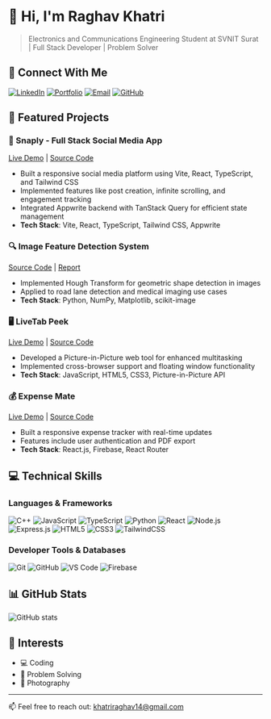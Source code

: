 # 👋 Hi, I'm Raghav Khatri

> Electronics and Communications Engineering Student at SVNIT Surat | Full Stack Developer | Problem Solver

## 📱 Connect With Me
[![LinkedIn](https://img.shields.io/badge/LinkedIn-0077B5?style=for-the-badge&logo=linkedin&logoColor=white)](https://linkedin.com/)
[![Portfolio](https://img.shields.io/badge/Portfolio-FF5722?style=for-the-badge&logo=google-chrome&logoColor=white)](https://your-portfolio-url/)
[![Email](https://img.shields.io/badge/Email-D14836?style=for-the-badge&logo=gmail&logoColor=white)](mailto:khatriraghav14@gmail.com)
[![GitHub](https://img.shields.io/badge/GitHub-100000?style=for-the-badge&logo=github&logoColor=white)](https://github.com/)


## 🚀 Featured Projects

### 📱 Snaply - Full Stack Social Media App
[Live Demo](your-link) | [Source Code](your-link)
- Built a responsive social media platform using Vite, React, TypeScript, and Tailwind CSS
- Implemented features like post creation, infinite scrolling, and engagement tracking
- Integrated Appwrite backend with TanStack Query for efficient state management
- **Tech Stack**: Vite, React, TypeScript, Tailwind CSS, Appwrite

### 🔍 Image Feature Detection System
[Source Code](your-link) | [Report](your-link)
- Implemented Hough Transform for geometric shape detection in images
- Applied to road lane detection and medical imaging use cases
- **Tech Stack**: Python, NumPy, Matplotlib, scikit-image

### 🖥️ LiveTab Peek
[Live Demo](your-link) | [Source Code](your-link)
- Developed a Picture-in-Picture web tool for enhanced multitasking
- Implemented cross-browser support and floating window functionality
- **Tech Stack**: JavaScript, HTML5, CSS3, Picture-in-Picture API

### 💰 Expense Mate
[Live Demo](your-link) | [Source Code](your-link)
- Built a responsive expense tracker with real-time updates
- Features include user authentication and PDF export
- **Tech Stack**: React.js, Firebase, React Router

## 💻 Technical Skills

### Languages & Frameworks
![C++](https://img.shields.io/badge/C++-00599C?style=for-the-badge&logo=cplusplus&logoColor=white)
![JavaScript](https://img.shields.io/badge/JavaScript-F7DF1E?style=for-the-badge&logo=javascript&logoColor=black)
![TypeScript](https://img.shields.io/badge/TypeScript-007ACC?style=for-the-badge&logo=typescript&logoColor=white)
![Python](https://img.shields.io/badge/Python-3776AB?style=for-the-badge&logo=python&logoColor=white)
![React](https://img.shields.io/badge/React-20232A?style=for-the-badge&logo=react&logoColor=61DAFB)
![Node.js](https://img.shields.io/badge/Node.js-339933?style=for-the-badge&logo=nodedotjs&logoColor=white)
![Express.js](https://img.shields.io/badge/Express.js-000000?style=for-the-badge&logo=express&logoColor=white)
![HTML5](https://img.shields.io/badge/HTML5-E34F26?style=for-the-badge&logo=html5&logoColor=white)
![CSS3](https://img.shields.io/badge/CSS3-1572B6?style=for-the-badge&logo=css3&logoColor=white)
![TailwindCSS](https://img.shields.io/badge/Tailwind_CSS-38B2AC?style=for-the-badge&logo=tailwind-css&logoColor=white)

### Developer Tools & Databases
![Git](https://img.shields.io/badge/Git-F05032?style=for-the-badge&logo=git&logoColor=white)
![GitHub](https://img.shields.io/badge/GitHub-100000?style=for-the-badge&logo=github&logoColor=white)
![VS Code](https://img.shields.io/badge/VS_Code-007ACC?style=for-the-badge&logo=visual-studio-code&logoColor=white)
![Firebase](https://img.shields.io/badge/Firebase-FFCA28?style=for-the-badge&logo=firebase&logoColor=black)


## 📊 GitHub Stats
![GitHub stats](https://github-readme-stats.vercel.app/api?username=raghavkhatri413&show_icons=true&theme=dark)

## 🌟 Interests
- 💻 Coding
- 🧮 Problem Solving
- 📸 Photography

---
📫 Feel free to reach out: [khatriraghav14@gmail.com](mailto:khatriraghav14@gmail.com)
